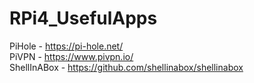 # RPi4_UsefulApps

PiHole - https://pi-hole.net/  
PiVPN - https://www.pivpn.io/  
ShellInABox - https://github.com/shellinabox/shellinabox
